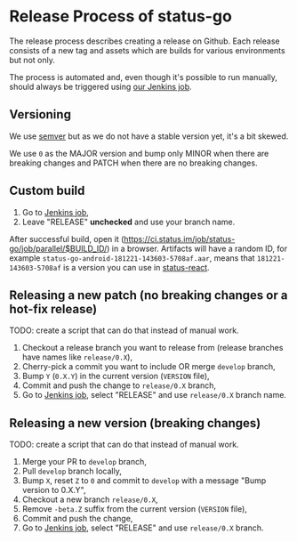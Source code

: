 # Release Process of status-go

The release process describes creating a release on Github. Each release consists of a new tag and assets which are builds for various environments but not only.

The process is automated and, even though it's possible to run manually, should always be triggered using [our Jenkins job](https://ci.status.im/job/status-go/job/parallel/).

## Versioning

We use [semver](https://semver.org/) but as we do not have a stable version yet, it's a bit skewed.

We use `0` as the MAJOR version and bump only MINOR when there are breaking changes and PATCH when there are no breaking changes.

## Custom build

1. Go to [Jenkins job](https://ci.status.im/job/status-go/job/parallel/), 
1. Leave "RELEASE" **unchecked** and use your branch name.

After successful build, open it (https://ci.status.im/job/status-go/job/parallel/$BUILD_ID/) in a browser. Artifacts will have a random ID, for example `status-go-android-181221-143603-5708af.aar`, means that `181221-143603-5708af` is a version you can use in [status-react](https://github.com/status-im/status-react).

## Releasing a new patch (no breaking changes or a hot-fix release)

TODO: create a script that can do that instead of manual work.

1. Checkout a release branch you want to release from (release branches have names like `release/0.X`),
1. Cherry-pick a commit you want to include OR merge `develop` branch,
1. Bump `Y` (`0.X.Y`) in the current version (`VERSION` file),
1. Commit and push the change to `release/0.X` branch,
1. Go to [Jenkins job](https://ci.status.im/job/status-go/job/parallel/), select "RELEASE" and use `release/0.X` branch name.

## Releasing a new version (breaking changes)

TODO: create a script that can do that instead of manual work.

1. Merge your PR to `develop` branch,
1. Pull `develop` branch locally,
1. Bump `X`, reset `Z` to `0` and commit to `develop` with a message "Bump version to 0.X.Y",
1. Checkout a new branch `release/0.X`,
1. Remove `-beta.Z` suffix from the current version (`VERSION` file),
1. Commit and push the change,
1. Go to [Jenkins job](https://ci.status.im/job/status-go/job/parallel/), select "RELEASE" and use `release/0.X` branch.
